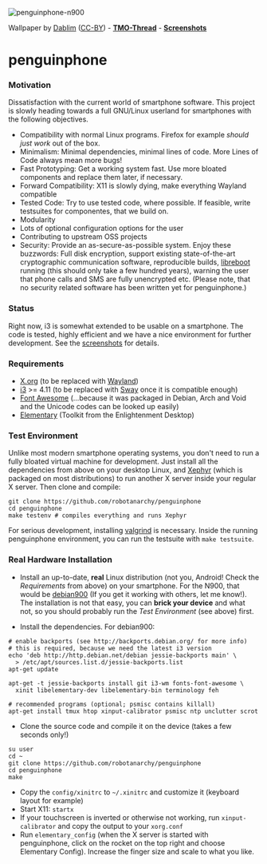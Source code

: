 ![penguinphone-n900](https://cloud.githubusercontent.com/assets/7833187/13034752/d69e3ff8-d33d-11e5-9b85-42511ccc71ce.jpg)

 Wallpaper by [Dablim](http://www.deviantart.com/art/Simple-GNU-Linux-Wallpaper-336558602) ([CC-BY](http://creativecommons.org/licenses/by/3.0/)) - **[TMO-Thread](https://talk.maemo.org/showthread.php?p=1498779)** - **[Screenshots](https://github.com/robotanarchy/penguinphone/issues/1)**

# penguinphone

### Motivation
Dissatisfaction with the current world of smartphone software. This project is slowly heading towards a full GNU/Linux userland for smartphones with the following objectives.
* Compatibility with normal Linux programs. Firefox for example *should just work* out of the box.
* Minimalism: Minimal dependencies, minimal lines of code. More Lines of Code always mean more bugs!
* Fast Prototyping: Get a working system fast. Use more bloated components and replace them later, if necessary.
* Forward Compatibility: X11 is slowly dying, make everything Wayland compatible
* Tested Code: Try to use tested code, where possible. If feasible, write testsuites for componentes, that we build on.
* Modularity
* Lots of optional configuration options for the user
* Contributing to upstream OSS projects
* Security: Provide an as-secure-as-possible system. Enjoy these buzzwords: Full disk encryption, support existing state-of-the-art cryptographic communication software, reproducible builds, [libreboot](https://libreboot.org/) running (this should only take a few hundred years), warning the user that phone calls and SMS are fully unencrypted etc. (Please note, that no security related software has been written yet for penguinphone.)

### Status
Right now, i3 is somewhat extended to be usable on a smartphone. The code is tested, highly efficient and we have a nice environment for further development. See the [screenshots](https://github.com/robotanarchy/penguinphone/issues/1) for details.

### Requirements
* [X.org](x.org) (to be replaced with [Wayland](https://wayland.freedesktop.org/))
* [i3](http://i3wm.org/) >= 4.11 (to be replaced with [Sway](https://github.com/SirCmpwn/sway) once it is compatible enough)
* [Font Awesome](http://fontawesome.io/) (...because it was packaged in Debian, Arch and Void and the Unicode codes can be looked up easily)
* [Elementary](https://www.enlightenment.org/about-efl) (Toolkit from the Enlightenment Desktop)


### Test Environment
Unlike most modern smartphone operating systems, you don't need to run a fully bloated virtual machine for development.
Just install all the dependencies from above on your desktop Linux, and [Xephyr](https://en.wikipedia.org/wiki/Xephyr) (which is packaged on most distributions) to run another X server inside your regular X server. Then clone and compile:
```shell
git clone https://github.com/robotanarchy/penguinphone
cd penguinphone
make testenv # compiles everything and runs Xephyr
```

For serious development, installing [valgrind](http://valgrind.org/) is necessary. Inside the running penguinphone environment, you can run the testsuite with `make testsuite`.


### Real Hardware Installation
* Install an up-to-date, **real** Linux distribution (not you, Android! Check the *Requirements* from above) on your smartphone. For the N900, that would be [debian900](https://github.com/dderby/debian900) (If you get it working with others, let me know!). The installation is not that easy, you can **brick your device** and what not, so you should probably run the *Test Environment* (see above) first.

* Install the dependencies. For debian900:
```shell
# enable backports (see http://backports.debian.org/ for more info)
# this is required, because we need the latest i3 version
echo 'deb http://http.debian.net/debian jessie-backports main' \
  > /etc/apt/sources.list.d/jessie-backports.list
apt-get update

apt-get -t jessie-backports install git i3-wm fonts-font-awesome \
  xinit libelementary-dev libelementary-bin terminology feh

# recommended programs (optional; psmisc contains killall)
apt-get install tmux htop xinput-calibrator psmisc ntp unclutter scrot
```

* Clone the source code and compile it on the device (takes a few seconds only!)
```
su user
cd ~
git clone https://github.com/robotanarchy/penguinphone
cd penguinphone
make
```

* Copy the `config/xinitrc` to `~/.xinitrc` and customize it (keyboard layout for example)
* Start X11: `startx`
* If your touchscreen is inverted or otherwise not working, run `xinput-calibrator` and copy the output to your `xorg.conf`
* Run `elementary_config` (when the X server is started with penguinphone, click on the rocket on the top right and choose Elementary Config). Increase the finger size and scale to what you like.
